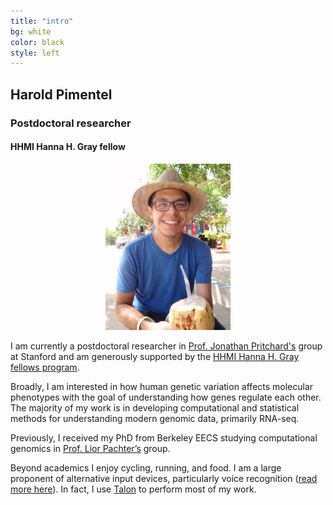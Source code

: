 ```yaml
---
title: "intro"
bg: white
color: black
style: left
---
```


## Harold Pimentel

### Postdoctoral researcher
#### HHMI Hanna H. Gray fellow


<div class="container">
  <div class="column halfx" align="center">
    <img src="img/meCoco.png" width="200px">
  </div>
  <div class="column halfx">
  <p>
  I am currently a postdoctoral researcher in <a href="http://pritchardlab.stanford.edu/" target="_blank">Prof. Jonathan Pritchard's</a> group at Stanford and am generously supported by the <a href="https://www.hhmi.org/programs/hanna-h-gray-fellows-program#Fellows" target="_blank">HHMI Hanna H. Gray fellows program</a>.
  </p>
  <p>
  Broadly, I am interested in how human genetic variation affects molecular phenotypes with the goal of understanding how genes regulate each other.
  The majority of my work is in developing computational and statistical methods for understanding modern genomic data, primarily RNA-seq.
  </p>
  <p>
  Previously, I received my PhD from Berkeley EECS studying computational genomics in <a href="https://pachterlab.github.io/" target="_blank">Prof. Lior Pachter’s</a> group.
  </p>
  <p>
  Beyond academics I enjoy cycling, running, and food.
  I am a large proponent of alternative input devices, particularly voice recognition (<a href="https://www.nature.com/articles/d41586-018-05588-x" target="_blank">read more here</a>).
  In fact, I use <a href="https://talonvoice.com" target="_blank">Talon</a> to perform most of my work.
  </p>
  </div>
</div>
